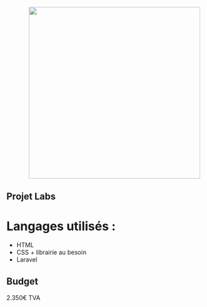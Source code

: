 <p align="center"><img src="{{asset('img/big-logo.png')}}" width="400"></p>

## Projet Labs

# Langages utilisés :
- HTML
- CSS + librairie au besoin
- Laravel

## Budget

2.350€ TVA